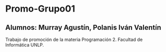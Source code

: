 # Promo-Grupo01
## Alumnos: Murray Agustín, Polanis Iván Valentín
Trabajo de promoción de la materia Programación 2. Facultad de Informática UNLP.
